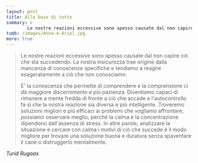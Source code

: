```yaml
---
layout: post
title: Alla base di tutto
summary: >
        Le nostre reazioni eccessive sono spesso causate dal non capire ciò che sta succedendo. La nostra insicurezza trae origine dalla mancanza di conoscenze specifiche e tendiamo a reagire esageratamente a ciò che non conosciamo.
tumb: /images/Anna-e-Ariel.jpg
more: true
---
```

<blockquote cite="Turid Rugaas">
<p>Le nostre reazioni eccessive sono spesso causate dal non capire ciò che sta succedendo. La nostra insicurezza trae origine dalla mancanza di conoscenze specifiche e tendiamo a reagire esageratamente a ciò che non conosciamo.</p>

<p>E' la conoscenza che permette di comprendere e la comprensione ci dà maggiore discernimento e più pazienza. Diventiamo capaci di rimanere a mente fredda di fronte a ciò che accade e l'autocontrollo fa sì che la nostra reazione sia diversa e più intelligente. Troveremo soluzioni migliori e più efficaci ai problemi che vogliamo affrontare, possiamo osservare meglio, perché la calma e la concentrazione dipendono dall'assenza di stress. In altre parole, analizzare la situazione e cercare con calma i motivi di ciò che succede è il modo migliore per trovare una soluzione buona e duratura senza spaventare il cane o distruggerlo mentalmente.</p>
</blockquote>
<cite>
  Turid Rugaas
</cite>
